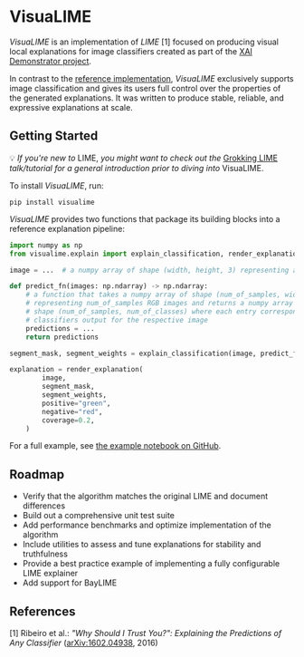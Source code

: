 # VisuaLIME

_VisuaLIME_ is an implementation of _LIME_ [1] focused on producing visual local explanations
for image classifiers created as part of the
[XAI Demonstrator project](https://github.com/XAI-Demonstrator/xai-demonstrator).

In contrast to the [reference implementation](https://github.com/marcotcr/lime), _VisuaLIME_
exclusively supports image classification and gives its users full control over the
properties of the generated explanations.
It was written to produce stable, reliable, and expressive explanations at scale.

## Getting Started

💡 _If you're new to_ LIME, _you might want to check out the_
[Grokking LIME](https://github.com/ionicsolutions/grokking-lime)
_talk/tutorial for a general introduction prior to diving into_ VisuaLIME.

To install _VisuaLIME_, run:

```shell
pip install visualime
```

_VisuaLIME_ provides two functions that package its building blocks into a reference explanation
pipeline:

```python
import numpy as np
from visualime.explain import explain_classification, render_explanation

image = ...  # a numpy array of shape (width, height, 3) representing an RGB image

def predict_fn(images: np.ndarray) -> np.ndarray:
    # a function that takes a numpy array of shape (num_of_samples, width, height, 3)
    # representing num_of_samples RGB images and returns a numpy array of
    # shape (num_of_samples, num_of_classes) where each entry corresponds to the
    # classifiers output for the respective image
    predictions = ...
    return predictions

segment_mask, segment_weights = explain_classification(image, predict_fn)

explanation = render_explanation(
        image,
        segment_mask,
        segment_weights,
        positive="green",
        negative="red",
        coverage=0.2,
    )
```

For a full example, see
[the example notebook on GitHub](https://github.com/xai-demonstrator/visualime/blob/main/example.ipynb).

## Roadmap

- Verify that the algorithm matches the original LIME and document differences
- Build out a comprehensive unit test suite
- Add performance benchmarks and optimize implementation of the algorithm
- Include utilities to assess and tune explanations for stability and truthfulness
- Provide a best practice example of implementing a fully configurable LIME explainer
- Add support for BayLIME

## References

[1] Ribeiro et al.: _"Why Should I Trust You?": Explaining the Predictions of Any Classifier_
    ([arXiv:1602.04938](https://arxiv.org/abs/1602.04938), 2016)
